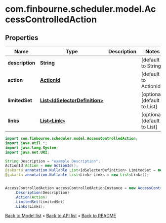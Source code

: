 # com.finbourne.scheduler.model.AccessControlledAction

## Properties

Name | Type | Description | Notes
------------ | ------------- | ------------- | -------------
**description** | **String** |  | [default to String]
**action** | [**ActionId**](ActionId.md) |  | [default to ActionId]
**limitedSet** | [**List&lt;IdSelectorDefinition&gt;**](IdSelectorDefinition.md) |  | [optional] [default to List<IdSelectorDefinition>]
**links** | [**List&lt;Link&gt;**](Link.md) |  | [optional] [default to List<Link>]

```java
import com.finbourne.scheduler.model.AccessControlledAction;
import java.util.*;
import java.lang.System;
import java.net.URI;

String Description = "example Description";
ActionId Action = new ActionId();
@jakarta.annotation.Nullable List<IdSelectorDefinition> LimitedSet = new List<IdSelectorDefinition>();
@jakarta.annotation.Nullable List<Link> Links = new List<Link>();


AccessControlledAction accessControlledActionInstance = new AccessControlledAction()
    .Description(Description)
    .Action(Action)
    .LimitedSet(LimitedSet)
    .Links(Links);
```


[Back to Model list](../README.md#documentation-for-models) &#8226; [Back to API list](../README.md#documentation-for-api-endpoints) &#8226; [Back to README](../README.md)
